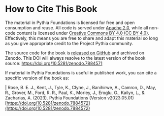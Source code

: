 # How to Cite This Book

The material in Pythia Foundations is licensed for free and open consumption and reuse. All code is served under [Apache 2.0](https://www.apache.org/licenses/LICENSE-2.0), while all non-code content is licensed under [Creative Commons BY 4.0 (CC BY 4.0)](https://creativecommons.org/licenses/by/4.0/). Effectively, this means you are free to share and adapt this material so long as you give appropriate credit to the Project Pythia community.

The source code for the book is [released on GitHub](https://github.com/ProjectPythia/pythia-foundations) and archived on Zenodo. This DOI will always resolve to the latest version of the book source:
<https://doi.org/10.5281/zenodo.7884571>

If material in Pythia Foundations is useful in published work, you can cite a specific version of the book as:

| Rose, B. E. J., Kent, J., Tyle, K., Clyne, J., Banihirwe, A., Camron, D., May, R., Grover, M., Ford, R. R., Paul, K., Morley, J., Eroglu, O., Kailyn, L., & Zacharias, A. (2023). Pythia Foundations (Version v2023.05.01) [https://doi.org/10.5281/zenodo.7884572](https://doi.org/10.5281/zenodo.7884572)
